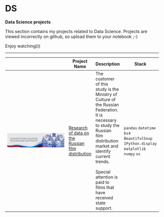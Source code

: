 # DS
**Data Science projects**

This section contains my projects related to Data Science. Projects are viewed incorrectly on github, so upload them to your notebook ;-)

Enjoy watching)))

-------------

<table>
  <thead>
    <tr>
      <th width="400"></th>
      <th>Project Name</th>
      <th>Description</th>
      <th>Stack</th>
    </tr>
  </thead>
  <tbody>
    <tr>
      <td align="center" valign="center"><img src="https://raw.githubusercontent.com/Alefair/DS/main/Research%20of%20data%20on%20the%20Russian%20film%20distribution/logo.png"/></td>
      <td><a href="https://github.com/Alefair/DS/tree/main/Research%20of%20data%20on%20the%20Russian%20film%20distribution">Research of data on the Russian film distribution</a></td>
      <td>The customer of this study is the Ministry of Culture of the Russian Federation.<br>
          It is necessary to study the Russian film distribution market and identify current trends.<br><br>
          Special attention is paid to films that have received state support.
      </td>
      <td>
        <code>pandas</code>
        <code>datetime</code>
        <code>bs4</code>
        <code>BeautifulSoup</code>
        <code>IPython.display</code>
        <code>matplotlib</code>
        <code>numpy</code>
        <code>os</code>
      </td>
    </tr>
  </tbody>
</table>
